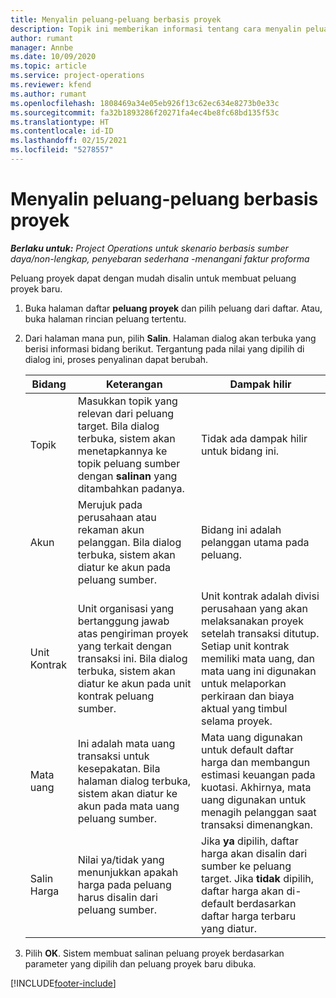 ```yaml
---
title: Menyalin peluang-peluang berbasis proyek
description: Topik ini memberikan informasi tentang cara menyalin peluang berbasis proyek di Project Operations.
author: rumant
manager: Annbe
ms.date: 10/09/2020
ms.topic: article
ms.service: project-operations
ms.reviewer: kfend
ms.author: rumant
ms.openlocfilehash: 1808469a34e05eb926f13c62ec634e8273b0e33c
ms.sourcegitcommit: fa32b1893286f20271fa4ec4be8fc68bd135f53c
ms.translationtype: HT
ms.contentlocale: id-ID
ms.lasthandoff: 02/15/2021
ms.locfileid: "5278557"
---
```

# <a name="copy-project-based-opportunities"></a>Menyalin peluang-peluang berbasis proyek

_**Berlaku untuk:** Project Operations untuk skenario berbasis sumber daya/non-lengkap, penyebaran sederhana -menangani faktur proforma_


Peluang proyek dapat dengan mudah disalin untuk membuat peluang proyek baru. 

1. Buka halaman daftar **peluang proyek** dan pilih peluang dari daftar. Atau, buka halaman rincian peluang tertentu. 
2. Dari halaman mana pun, pilih **Salin**. Halaman dialog akan terbuka yang berisi informasi bidang berikut. Tergantung pada nilai yang dipilih di dialog ini, proses penyalinan dapat berubah.

    | **Bidang** | **Keterangan** | **Dampak hilir** |
    | --- | --- | --- |
    | Topik | Masukkan topik yang relevan dari peluang target. Bila dialog terbuka, sistem akan menetapkannya ke topik peluang sumber dengan **salinan** yang ditambahkan padanya. | Tidak ada dampak hilir untuk bidang ini. |
    | Akun | Merujuk pada perusahaan atau rekaman akun pelanggan. Bila dialog terbuka, sistem akan diatur ke akun pada peluang sumber. | Bidang ini adalah pelanggan utama pada peluang. |
    | Unit Kontrak | Unit organisasi yang bertanggung jawab atas pengiriman proyek yang terkait dengan transaksi ini. Bila dialog terbuka, sistem akan diatur ke akun pada unit kontrak peluang sumber. | Unit kontrak adalah divisi perusahaan yang akan melaksanakan proyek setelah transaksi ditutup. Setiap unit kontrak memiliki mata uang, dan mata uang ini digunakan untuk melaporkan perkiraan dan biaya aktual yang timbul selama proyek. |
    | Mata uang | Ini adalah mata uang transaksi untuk kesepakatan. Bila halaman dialog terbuka, sistem akan diatur ke akun pada mata uang peluang sumber. | Mata uang digunakan untuk default daftar harga dan membangun estimasi keuangan pada kuotasi. Akhirnya, mata uang digunakan untuk menagih pelanggan saat transaksi dimenangkan. |
    | Salin Harga | Nilai ya/tidak yang menunjukkan apakah harga pada peluang harus disalin dari peluang sumber. | Jika **ya** dipilih, daftar harga akan disalin dari sumber ke peluang target. Jika **tidak** dipilih, daftar harga akan di-default berdasarkan daftar harga terbaru yang diatur. |

3. Pilih **OK**. Sistem membuat salinan peluang proyek berdasarkan parameter yang dipilih dan peluang proyek baru dibuka.


[!INCLUDE[footer-include](../includes/footer-banner.md)]
